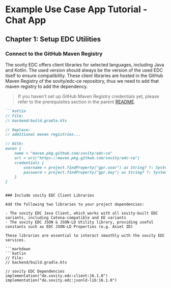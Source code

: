 # Example Use Case App Tutorial - Chat App

## Chapter 1: Setup EDC Utilities

### Connect to the GitHub Maven Registry

The sovity EDC offers client libraries for selected languages, including Java and Kotlin. The used version should always be the version of the used EDC itself to ensure compatibility. These client libraries are hosted in the GitHub Maven Registry of the sovity/edc-ce repository, thus we need to add that maven registry to add the dependency.

> If you haven't set up GitHub Maven Registry credentials yet, please refer to the prerequisites section in the parent [README](../README.md).

```markdown
```kotlin
// File:
// backend/build.gradle.kts

// Replace:
// additional maven registries...

// With:
maven {
    name = "maven.pkg.github.com/sovity/edc-ce"
    url = uri("https://maven.pkg.github.com/sovity/edc-ce")
    credentials {
        username = project.findProperty("gpr.user") as String? ?: System.getenv("GPR_USER")
        password = project.findProperty("gpr.key") as String? ?: System.getenv("GPR_KEY")
    }
}
```
```

### Include sovity EDC Client Libraries

Add the following two libraries to your project dependencies:

- The sovity EDC Java Client, which works with all sovity-built EDC variants, including Catena-compatible and EE variants
- The sovity EDC JSON & JSON-LD Utility library, providing useful constants such as EDC JSON-LD Properties (e.g. Asset ID)

These libraries are essential to interact smoothly with the sovity EDC services.

```markdown
```kotlin
// File:
// backend/build.gradle.kts

// sovity EDC Dependencies
implementation("de.sovity.edc:client:16.1.0")
implementation("de.sovity.edc:jsonld-lib:16.1.0")
```
```
